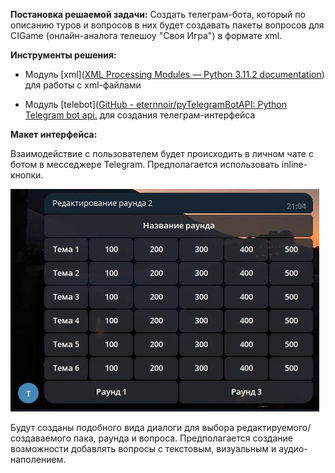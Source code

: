 **Постановка решаемой задачи:**
Создать телеграм-бота, который по описанию туров и вопросов в них будет создавать пакеты вопросов для CIGame (онлайн-аналога телешоу "Своя Игра") в формате xml.

**Инструменты решения:**

- Модуль [xml]([XML Processing Modules &#8212; Python 3.11.2 documentation](https://docs.python.org/3/library/xml.html)) для работы с xml-файлами

- Модуль [telebot]([GitHub - eternnoir/pyTelegramBotAPI: Python Telegram bot api.](https://github.com/eternnoir/pyTelegramBotAPI) для создания телеграм-интерфейса

**Макет интерфейса:**

Взаимодействие с пользователем будет происходить в личном чате с ботом в месседжере Telegram. Предполагается использовать inline-кнопки.

![Пример inline-кнопок](presentation_files/button_example.jpg "Пример inline-кнопок")

Будут созданы подобного вида диалоги для выбора редактируемого/создаваемого пака, раунда и вопроса. Предполагается создание возможности добавлять вопросы с текстовым, визуальным и аудио-наполением.
